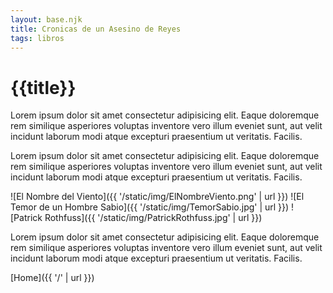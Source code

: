 ```yaml
---
layout: base.njk
title: Cronicas de un Asesino de Reyes
tags: libros
---
```


# {{title}}

Lorem ipsum dolor sit amet consectetur adipisicing elit. Eaque doloremque rem similique asperiores voluptas inventore vero illum eveniet sunt, aut velit incidunt laborum modi atque excepturi praesentium ut veritatis. Facilis.

Lorem ipsum dolor sit amet consectetur adipisicing elit. Eaque doloremque rem similique asperiores voluptas inventore vero illum eveniet sunt, aut velit incidunt laborum modi atque excepturi praesentium ut veritatis. Facilis.

![El Nombre del Viento]({{ '/static/img/ElNombreViento.png' | url }})
![El Temor de un Hombre Sabio]({{ '/static/img/TemorSabio.jpg' | url }})
![Patrick Rothfuss]({{ '/static/img/PatrickRothfuss.jpg' | url }})


Lorem ipsum dolor sit amet consectetur adipisicing elit. Eaque doloremque rem similique asperiores voluptas inventore vero illum eveniet sunt, aut velit incidunt laborum modi atque excepturi praesentium ut veritatis. Facilis.

[Home]({{ '/' | url }})
